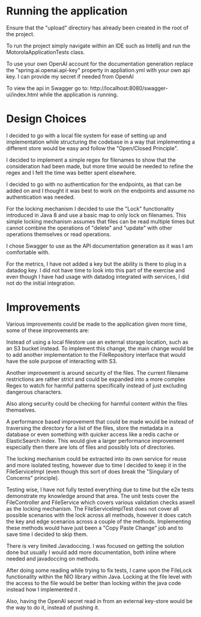 # Running the application

Ensure that the "upload" directory has already been created in the root of the project. 

To run the project simply navigate within an IDE such as Intellij and run the MotorolaApplicationTests class.

To use your own OpenAI account for the documentation generation replace the "spring.ai.openai.api-key" property in appliation.yml
with your own api key. 
I can provide my secret if needed from OpenAI

To view the api in Swagger go to: http://localhost:8080/swagger-ui/index.html while the application is running.

# Design Choices

I decided to go with a local file system for ease of setting up and implementation while structuring the codebase in a way
that implementing a different store would be easy and follow the "Open/Closed Principle".

I decided to implement a simple regex for filenames to show that the consideration had been made, but more time would be needed to 
refine the regex and I felt the time was better spent elsewhere. 

I decided to go with no authentication for the endpoints, as that can be added on and I thought it was best to work on the endpoints
and assume no authentication was needed. 

For the locking mechanism I decided to use the "Lock" functionality introduced in Java 8 and use a basic map to only lock on filenames.
This simple locking mechanism assumes that files can be read multiple times but cannot combine the operations of "delete" and "update"
with other operations themselves or read operations.

I chose Swagger to use as the API documentation generation as it was I am comfortable with.

For the metrics, I have not added a key but the ability is there to plug in a datadog key. 
I did not have time to look into this part of the exercise and even though I have had usage with datadog integrated with services, 
I did not do the initial integration.

# Improvements

Various improvements could be made to the application given more time, some of these improvements are:

Instead of using a local filestore use an external storage location, such as an S3 bucket instead.
To implement this change, the main change would be to add another implementation to the FileRepository interface that 
would have the sole purpose of interacting with S3.

Another improvement is around security of the files. The current filename restrictions are rather strict and could be expanded
into a more complex Regex to watch for harmful patterns specifically instead of just excluding dangerous characters. 

Also along security could be checking for harmful content within the files themselves. 

A performance based improvement that could be made would be instead of traversing the directory for a list of the files,
store the metadata in a database or even something with quicker access like a redis cache or ElasticSearch index. 
This would give a larger performance improvement especially then there are lots of files and possibly lots of directories.

The locking mechanism could be extracted into its own service for reuse and more isolated testing, however due to time I decided
to keep it in the FileServiceImpl (even though this sort of does break the "Singulary of Concerns" principle).

Testing wise, I have not fully tested everything due to time but the e2e tests demonstrate my knowledge around that area. 
The unit tests cover the FileController and FileService which covers various validation checks aswell as the locking mechanism. 
The FileServiceImplTest does not cover all possible scenarios with the lock across all methods, however it does catch the 
key and edge scenarios across a couple of the methods. Implementing these methods would have just been a "Copy Paste Change"
job and to save time I decided to skip them.

There is very limited Javadoccing. I was focused on getting the solution done but usually I would add more documentation, both
inline where needed and javadoccing on methods.

After doing some reading while trying to fix tests, I came upon the FileLock functionality within the NIO library within Java. 
Locking at the file level with the access to the file would be better than locking within the java code instead how I implemented it .

Also, having the OpenAI secret read in from an external key-store would be the way to do it, instead of pushing it. 